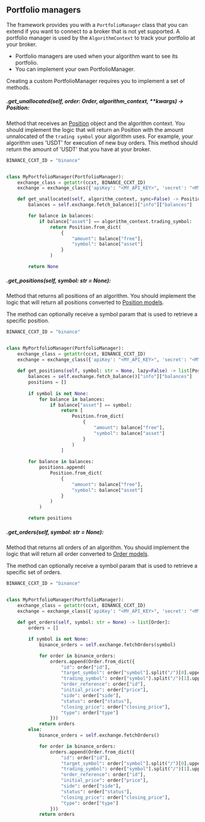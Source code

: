 ## Portfolio managers
The framework provides you with a `PortfolioManager` class that you can extend if you want to connect to a broker that is
not yet supported. A portfolio manager is used by the `AlgorithmContext` to track your portfolio at your broker.

* Portfolio managers are used when your algorithm want to see its portfolio.
* You can implement your own PortfolioManager.

Creating a custom PortfolioManager requires you to implement a set of methods.  


##### .get_unallocated(self, order: Order, algorithm_context, **kwargs) -> Position:
Method that receives an [Position](/documentation/guides/models#Position) object
and the algorithm context. You should implement the logic that will return an Position with the amount unnalocated 
of the `trading symbol` your algorithm uses. For example, your algorithm uses 'USDT' for execution of new buy orders.
This method should return the amount of 'USDT' that you have at your broker.

```python
BINANCE_CCXT_ID = "binance"


class MyPortfolioManager(PortfolioManager):
    exchange_class = getattr(ccxt, BINANCE_CCXT_ID)
    exchange = exchange_class({'apiKey': "<MY_API_KEY>", 'secret': "<MY_SECRET>"})

    def get_unallocated(self, algorithm_context, sync=False) -> Position:
        balances = self.exchange.fetch_balance()["info"]["balances"]

        for balance in balances:
            if balance["asset"] == algorithm_context.trading_symbol:
                return Position.from_dict(
                    {
                        "amount": balance["free"],
                        "symbol": balance["asset"]
                    }
                )

        return None
```

##### .get_positions(self, symbol: str = None):
Method that returns all positions of an algorithm. You should implement the logic that will return all positions 
converted to [Position models](/documentation/guides/models#Position).

The method can optionally receive a symbol param that is used to retrieve a specific position.

```python
BINANCE_CCXT_ID = "binance"


class MyPortfolioManager(PortfolioManager):
    exchange_class = getattr(ccxt, BINANCE_CCXT_ID)
    exchange = exchange_class({'apiKey': "<MY_API_KEY>", 'secret': "<MY_SECRET>"})
    
    def get_positions(self, symbol: str = None, lazy=False) -> list[Position]:
        balances = self.exchange.fetch_balance()["info"]["balances"]
        positions = []
        
        if symbol is not None:
            for balance in balances:
                if balance["asset"] == symbol:
                    return [
                        Position.from_dict(
                            {
                                "amount": balance["free"],
                                "symbol": balance["asset"]
                            }
                        )
                    ]
            
        for balance in balances:
            positions.append(
                Position.from_dict(
                    {
                        "amount": balance["free"],
                        "symbol": balance["asset"]
                    }
                )
            )

        return positions
```

##### .get_orders(self, symbol: str = None):
Method that returns all orders of an algorithm. You should implement the logic that will return all order
converted to [Order models](/documentation/guides/models#Order).

The method can optionally receive a symbol param that is used to retrieve a specific set of orders.
```python
BINANCE_CCXT_ID = "binance"


class MyPortfolioManager(PortfolioManager):
    exchange_class = getattr(ccxt, BINANCE_CCXT_ID)
    exchange = exchange_class({'apiKey': "<MY_API_KEY>", 'secret': "<MY_SECRET>"})
    
    def get_orders(self, symbol: str = None) -> list[Order]:
        orders = []

        if symbol is not None:
            binance_orders = self.exchange.fetchOrders(symbol)

            for order in binance_orders:
                orders.append(Order.from_dict({
                    "id": order["id"],
                    "target_symbol": order["symbol"].split("/")[0].upper(),
                    "trading_symbol": order["symbol"].split("/")[1].upper(),
                    "order_reference": order["id"],
                    "initial_price": order["price"],
                    "side": order["side"],
                    "status": order["status"],
                    "closing_price": order["closing_price"],
                    "type": order["type"]
                }))
            return orders
        else:
            binance_orders = self.exchange.fetchOrders()

            for order in binance_orders:
                orders.append(Order.from_dict({
                    "id": order["id"],
                    "target_symbol": order["symbol"].split("/")[0].upper(),
                    "trading_symbol": order["symbol"].split("/")[1].upper(),
                    "order_reference": order["id"],
                    "initial_price": order["price"],
                    "side": order["side"],
                    "status": order["status"],
                    "closing_price": order["closing_price"],
                    "type": order["type"]
                }))
            return orders
```